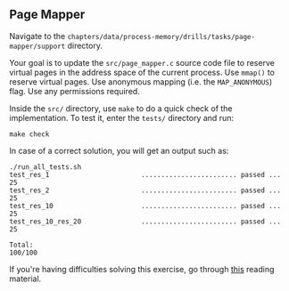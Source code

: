 ## Page Mapper

Navigate to the `chapters/data/process-memory/drills/tasks/page-mapper/support` directory.

Your goal is to update the `src/page_mapper.c` source code file to reserve virtual pages in the address space of the current process.
Use `mmap()` to reserve virtual pages.
Use anonymous mapping (i.e. the `MAP_ANONYMOUS`) flag.
Use any permissions required.

Inside the `src/` directory, use `make` to do a quick check of the implementation.
To test it, enter the `tests/` directory and run:

```console
make check
```

In case of a correct solution, you will get an output such as:

```text
./run_all_tests.sh
test_res_1                       ........................ passed ...  25
test_res_2                       ........................ passed ...  25
test_res_10                      ........................ passed ...  25
test_res_10_res_20               ........................ passed ...  25

Total:                                                           100/100
```

If you're having difficulties solving this exercise, go through [this](../../../reading/process-memory.md) reading material.
